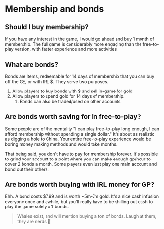 # Membership and bonds

## Should I buy membership?
If you have any interest in the game, I would go ahead and buy 1 month of membership. The full game is considerably more engaging than the free-to-play version, with faster experience and more activities.

## What are bonds?
Bonds are items, redeemable for 14 days of membership that you can buy off the GE, or with IRL $. They serve two purposes.

1. Allow players to buy bonds with $ and sell in-game for gold
2. Allow players to spend gold for 14 days of membership.
   1. Bonds can also be traded/used on other accounts

## Are bonds worth saving for in free-to-play?
Some people are of the mentality "I can play free-to-play long enough, I can afford membership without spending a single dollar." It's about as realistic as digging a hole to China. Your entire free-to-play experience would be boring money making methods and would take months.

That being said, you don't have to pay for membership forever. It's possible to grind your account to a point where you can make enough gp/hour to cover 2 bonds a month. Some players even just play one main account and bond out their others. 

## Are bonds worth buying with IRL money for GP?
Ehh. A bond costs $7.99 and is worth ~5m-7m gold. It's a nice cash infusion everyone once and awhile, but you'll really have to be shilling out cash to play the game solely off bonds.

> Whales exist, and will mention buying a ton of bonds. Laugh at them, they are nerds 🐋